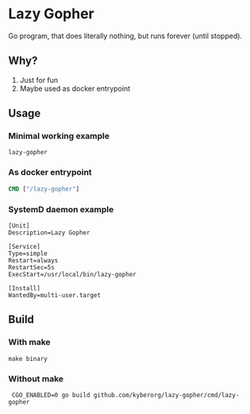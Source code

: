 # Lazy Gopher
Go program, that does literally nothing, but runs forever (until stopped).

## Why?
1. Just for fun
2. Maybe used as docker entrypoint

## Usage
### Minimal working example
```shell
lazy-gopher
```

### As docker entrypoint
```dockerfile
CMD ["/lazy-gopher"]
```

### SystemD daemon example
```
[Unit]
Description=Lazy Gopher

[Service]
Type=simple
Restart=always
RestartSec=5s
ExecStart=/usr/local/bin/lazy-gopher

[Install]
WantedBy=multi-user.target
```

## Build
### With make
```shell
make binary
```

### Without make
```shell
 CGO_ENABLED=0 go build github.com/kyberorg/lazy-gopher/cmd/lazy-gopher
```